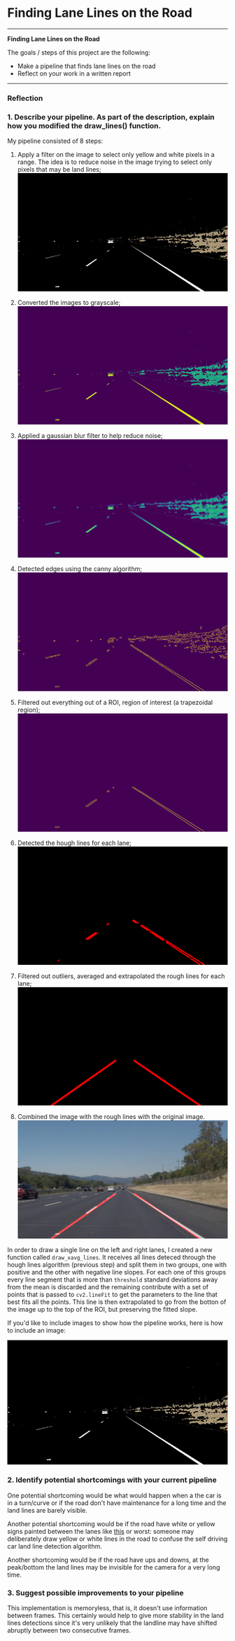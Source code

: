 # **Finding Lane Lines on the Road** 


---

**Finding Lane Lines on the Road**

The goals / steps of this project are the following:
* Make a pipeline that finds lane lines on the road
* Reflect on your work in a written report


[//]: # (Image References)

[image0]: ./examples/grayscale.jpg "Grayscale"
[image1]: ./test_images_output/range_solidWhiteRight.jpg "White and yellow color ranges"
[image2]: ./test_images_output/gray_solidWhiteRight.jpg  "One channel / grayscale"
[image3]: ./test_images_output/gb_solidWhiteRight.jpg    "Gaussian blur filter"
[image4]: ./test_images_output/canny_solidWhiteRight.jpg "Canny edge detection"
[image5]: ./test_images_output/roi_solidWhiteRight.jpg   "ROI filter"
[image6]: ./test_images_output/hl_solidWhiteRight.jpg "Hough Lines"
[image7]: ./test_images_output/hll_solidWhiteRight.jpg "Land Lines"
[image8]: ./test_images_output/wgt_solidWhiteRight.jpg "Land Lines in image"

---

### Reflection

### 1. Describe your pipeline. As part of the description, explain how you modified the draw_lines() function.

My pipeline consisted of 8 steps:
1. Apply a filter on the image to select only yellow and white pixels in a range. The idea is to reduce noise in the image trying to select only pixels that may be land lines;
![alt text][image1]

2. Converted the images to grayscale;
![alt text][image2]

3. Applied a gaussian blur filter to help reduce noise;
![alt text][image3]

4. Detected edges using the canny algorithm;
![alt text][image4]

5. Filtered out everything out of a ROI, region of interest (a trapezoidal region);
![alt text][image5]

6. Detected the hough lines for each lane;
![alt text][image6]

7. Filtered out outliers, averaged and extrapolated the rough lines for each lane;
![alt text][image7]

8. Combined the image with the rough lines with the original image.
![alt text][image8]


In order to draw a single line on the left and right lanes, I created a new function called `draw_xavg_lines`. It receives all lines deteced through the
hough lines algorithm (previous step) and split them in two groups, one with positive and the other with negative line slopes. For each one of this groups
every line segment that is more than `threshold` standard deviations away from the mean is discarded and the remaining contribute with a set of points that is
passed to `cv2.lineFit` to get the parameters to the line that best fits all the points. This line is then extrapolated to go from the botton of the image up to
the top of the ROI, but preserving the fitted slope.
 
If you'd like to include images to show how the pipeline works, here is how to include an image: 

![alt text][image1]


### 2. Identify potential shortcomings with your current pipeline


One potential shortcoming would be what would happen when a the car is in a turn/curve or if the road don't have maintenance for a long time and the land lines are barely visible.

Another potential shortcoming would be if the road have white or yellow signs painted between the lanes like [this](http://c8.alamy.com/comp/DXHPJ2/30-mph-speed-limit-sign-painted-on-road-DXHPJ2.jpg) or worst: someone may deliberately draw yellow or white lines in the road to confuse the self driving car land line detection algorithm.

Another shortcoming would be if the road have ups and downs, at the peak/bottom the land lines may be invisible for the camera for a very long time.



### 3. Suggest possible improvements to your pipeline

This implementation is memoryless, that is, it doesn't use information between frames. This certainly would help to give more stability in the land lines
detections since it's very unlikely that the landline may have shifted abruptly between two consecutive frames.

